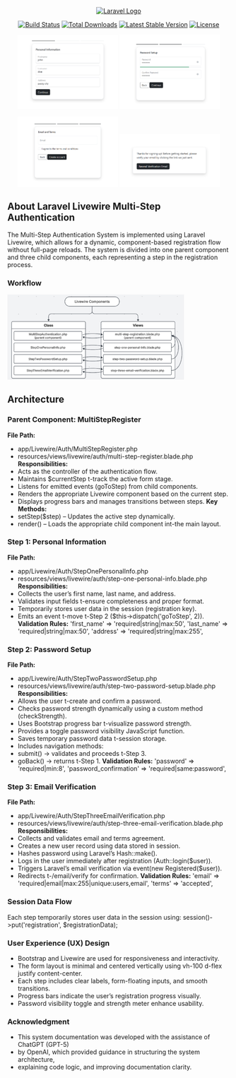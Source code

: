 <p align="center"><a href="https://laravel.com" target="_blank"><img src="https://raw.githubusercontent.com/laravel/art/master/logo-lockup/5%20SVG/2%20CMYK/1%20Full%20Color/laravel-logolockup-cmyk-red.svg" width="400" alt="Laravel Logo"></a></p>

<p align="center">
<a href="https://github.com/laravel/framework/actions"><img src="https://github.com/laravel/framework/workflows/tests/badge.svg" alt="Build Status"></a>
<a href="https://packagist.org/packages/laravel/framework"><img src="https://img.shields.io/packagist/dt/laravel/framework" alt="Total Downloads"></a>
<a href="https://packagist.org/packages/laravel/framework"><img src="https://img.shields.io/packagist/v/laravel/framework" alt="Latest Stable Version"></a>
<a href="https://packagist.org/packages/laravel/framework"><img src="https://img.shields.io/packagist/l/laravel/framework" alt="License"></a>
</p>

<p align="center">
  <img src="public/images/1.png" width="45%" alt="pic1">
  <img src="public/images/2.png" width="45%" alt="pic2">
</p>

<p align="center">
  <img src="public/images/3.png" width="45%" alt="pic3">
  <img src="public/images/4.png" width="45%" alt="pic4">
</p>

## About Laravel Livewire Multi-Step Authentication

The Multi-Step Authentication System is implemented using Laravel Livewire, which 
allows for a dynamic, component-based registration flow without full-page reloads. 
The system is divided into one parent component and three child components, each 
representing a step in the registration process.


### Workflow
<img src="public/images/workflow.png" width="400" alt="workflow">

## Architecture 
### Parent Component: MultiStepRegister 
**File Path:**
 - app/Livewire/Auth/MultiStepRegister.php 
 - resources/views/livewire/auth/multi-step-register.blade.php 
**Responsibilities:**
- Acts as the controller of the authentication flow. 
- Maintains $currentStep t-track the active form stage. 
- Listens for emitted events (goToStep) from child components. 
- Renders the appropriate Livewire component based on the current step. 
- Displays progress bars and manages transitions between steps. 
**Key Methods:** 
- setStep($step) – Updates the active step dynamically. 
- render() – Loads the appropriate child component int-the main layout. 
### Step 1: Personal Information 
**File Path:**
- app/Livewire/Auth/StepOnePersonalInfo.php 
- resources/views/livewire/auth/step-one-personal-info.blade.php 
**Responsibilities:** 
- Collects the user’s first name, last name, and address. 
- Validates input fields t-ensure completeness and proper format. 
- Temporarily stores user data in the session (registration key). 
- Emits an event t-move t-Step 2 ($this->dispatch('goToStep', 2)). 
**Validation Rules:** 
'first_name' => 'required|string|max:50', 
'last_name'  => 'required|string|max:50', 
'address'    => 'required|string|max:255', 
### Step 2: Password Setup 
**File Path:** 
- app/Livewire/Auth/StepTwoPasswordSetup.php 
- resources/views/livewire/auth/step-two-password-setup.blade.php 
**Responsibilities:** 
- Allows the user t-create and confirm a password. 
- Checks password strength dynamically using a custom method 
(checkStrength). 
- Uses Bootstrap progress bar t-visualize password strength. 
- Provides a toggle password visibility JavaScript function. 
- Saves temporary password data t-session storage. 
- Includes navigation methods: 
- submit() → validates and proceeds t-Step 3. 
- goBack() → returns t-Step 1. 
**Validation Rules:** 
'password' => 'required|min:8', 
'password_confirmation' => 'required|same:password', 
### Step 3: Email Verification 
**File Path:** 
- app/Livewire/Auth/StepThreeEmailVerification.php 
- resources/views/livewire/auth/step-three-email-verification.blade.php 
**Responsibilities:** 
- Collects and validates email and terms agreement. 
- Creates a new user record using data stored in session. 
- Hashes password using Laravel’s Hash::make(). 
- Logs in the user immediately after registration (Auth::login($user)). 
- Triggers Laravel’s email verification via event(new Registered($user)). 
- Redirects t-/email/verify for confirmation. 
**Validation Rules:** 
'email' => 'required|email|max:255|unique:users,email', 
'terms' => 'accepted', 
### Session Data Flow 
Each step temporarily stores user data in the session using: 
session()->put('registration', $registrationData); 
### User Experience (UX) Design 
- Bootstrap and Livewire are used for responsiveness and interactivity. 
- The form layout is minimal and centered vertically using vh-100 d-flex justify
content-center. 
- Each step includes clear labels, form-floating inputs, and smooth transitions. 
- Progress bars indicate the user’s registration progress visually. 
- Password visibility toggle and strength meter enhance usability. 

### Acknowledgment  
- This system documentation was developed with the assistance of ChatGPT (GPT-5) 
- by OpenAI, which provided guidance in structuring the system architecture, 
- explaining code logic, and improving documentation clarity. 
